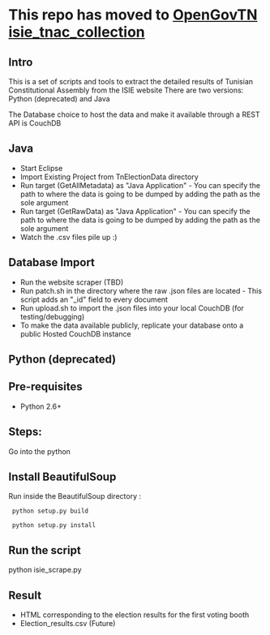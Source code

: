 # This repo has moved to [OpenGovTN isie_tnac_collection](https://github.com/OpenGovTN/isie_tnac_collection)

Intro
-----

This is a set of scripts and tools to extract the detailed results of Tunisian Constitutional Assembly from the ISIE website
There are two versions: Python (deprecated) and Java

The Database choice to host the data and make it available through a REST API is CouchDB

Java
----
- Start Eclipse 
- Import Existing Project from TnElectionData directory
- Run target (GetAllMetadata) as "Java Application" - You can specify the path to where the data is going to be dumped by adding the path as the sole argument
- Run target (GetRawData) as "Java Application" - You can specify the path to where the data is going to be dumped by adding the path as the sole argument
- Watch the .csv files pile up :)

Database Import
---------------
- Run the website scraper (TBD)
- Run patch.sh in the directory where the raw .json files are located - This script adds an "_id" field to every document
- Run upload.sh to import the .json files into your local CouchDB (for testing/debugging)
- To make the data available publicly, replicate your database onto a public Hosted CouchDB instance


Python (deprecated)
-------------------

Pre-requisites
--------------
- Python 2.6+

Steps:
------
Go into the python

Install BeautifulSoup
---------------------
Run inside the BeautifulSoup directory :

     python setup.py build

     python setup.py install

Run the script
--------------
python isie_scrape.py

Result 
------
- HTML corresponding to the election results for the first voting booth
- Election_results.csv (Future)


